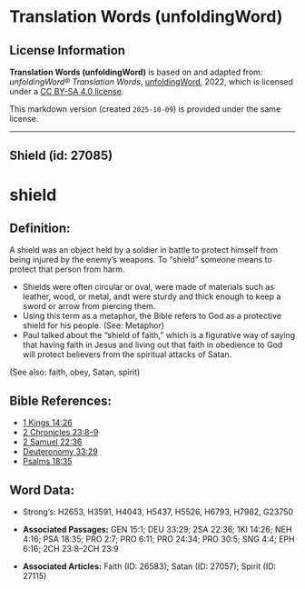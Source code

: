 # Translation Words (unfoldingWord)

## License Information

**Translation Words (unfoldingWord)** is based on and adapted from: _unfoldingWord® Translation Words_, [unfoldingWord](https://unfoldingword.org/utw), 2022, which is licensed under a [CC BY-SA 4.0 license](https://creativecommons.org/licenses/by-sa/4.0/legalcode.en).

This markdown version (created `2025-10-09`) is provided under the same license.



--------------------------------

## Shield (id: 27085)

shield
======

Definition:
-----------

A shield was an object held by a soldier in battle to protect himself from being injured by the enemy’s weapons. To “shield” someone means to protect that person from harm.

* Shields were often circular or oval, were made of materials such as leather, wood, or metal, andt were sturdy and thick enough to keep a sword or arrow from piercing them.
* Using this term as a metaphor, the Bible refers to God as a protective shield for his people. (See: Metaphor)
* Paul talked about the “shield of faith,” which is a figurative way of saying that having faith in Jesus and living out that faith in obedience to God will protect believers from the spiritual attacks of Satan.

(See also: faith, obey, Satan, spirit)

Bible References:
-----------------

* [1 Kings 14:26](https://ref.ly/1Kgs14:26)
* [2 Chronicles 23:8–9](https://ref.ly/2Chr23:8-2Chr23:9)
* [2 Samuel 22:36](https://ref.ly/2Sam22:36)
* [Deuteronomy 33:29](https://ref.ly/Deut33:29)
* [Psalms 18:35](https://ref.ly/Ps18:35)

Word Data:
----------

* Strong’s: H2653, H3591, H4043, H5437, H5526, H6793, H7982, G23750

* **Associated Passages:** GEN 15:1; DEU 33:29; 2SA 22:36; 1KI 14:26; NEH 4:16; PSA 18:35; PRO 2:7; PRO 6:11; PRO 24:34; PRO 30:5; SNG 4:4; EPH 6:16; 2CH 23:8–2CH 23:9
* **Associated Articles:** Faith (ID: 26583); Satan (ID: 27057); Spirit (ID: 27115)

